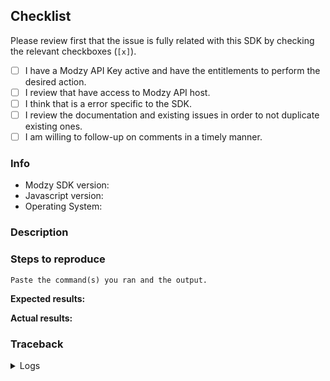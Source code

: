 ## Checklist

Please review first that the issue is fully related with this SDK by checking the relevant checkboxes (`[x]`).

- [ ] I have a Modzy API Key active and have the entitlements to perform the desired action.
- [ ] I review that have access to Modzy API host.
- [ ] I think that is a error specific to the SDK.
- [ ] I review the documentation and existing issues in order to not duplicate existing ones.
- [ ] I am willing to follow-up on comments in a timely manner.

### Info

* Modzy SDK version:
* Javascript version:
* Operating System:

### Description

<!-- Describe what you were trying to get done. -->

### Steps to reproduce

<!-- You must include full steps to reproduce so that we can reproduce the problem. -->

```
Paste the command(s) you ran and the output.
```

**Expected results:** <!-- what you expected to happen? -->

**Actual results:** <!-- what did you see? -->

### Traceback

<details>
  <summary>Logs</summary>
<!--
      Run to run your app by setting the logger level to DEBUG and attach all
      the output below between the lines with the backticks. In